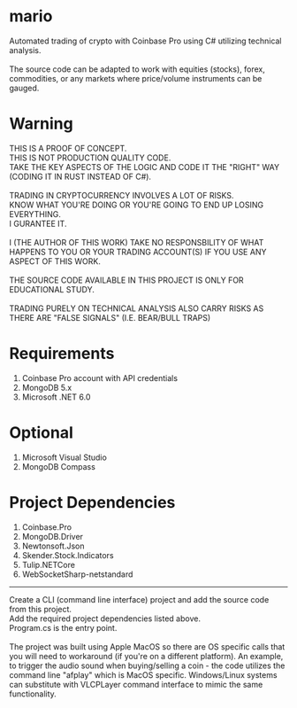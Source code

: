 # mario
Automated trading of crypto with Coinbase Pro using C# utilizing technical analysis.
<br/><br/>
The source code can be adapted to work with equities (stocks), forex, commodities, or any markets where price/volume instruments can be gauged.

Warning
=======

THIS IS A PROOF OF CONCEPT.<br/>
THIS IS NOT PRODUCTION QUALITY CODE.<br/>
TAKE THE KEY ASPECTS OF THE LOGIC AND CODE IT THE "RIGHT" WAY (CODING IT IN RUST INSTEAD OF C#).
<br/>
<br/>
TRADING IN CRYPTOCURRENCY INVOLVES A LOT OF RISKS.<br/>
KNOW WHAT YOU'RE DOING OR YOU'RE GOING TO END UP LOSING EVERYTHING.<br/>
I GURANTEE IT.
<br/>
<br/>
I (THE AUTHOR OF THIS WORK) TAKE NO RESPONSBILITY OF WHAT HAPPENS TO YOU OR YOUR TRADING ACCOUNT(S) IF YOU USE ANY ASPECT OF THIS WORK.
<br/>
<br/>
THE SOURCE CODE AVAILABLE IN THIS PROJECT IS ONLY FOR EDUCATIONAL STUDY.
<br/>
<br/>
TRADING PURELY ON TECHNICAL ANALYSIS ALSO CARRY RISKS AS THERE ARE "FALSE SIGNALS" (I.E. BEAR/BULL TRAPS)

Requirements
============

1. Coinbase Pro account with API credentials
2. MongoDB 5.x
3. Microsoft .NET 6.0

Optional
=======================

1. Microsoft Visual Studio
2. MongoDB Compass

Project Dependencies
===================================
1. Coinbase.Pro
2. MongoDB.Driver
3. Newtonsoft.Json
4. Skender.Stock.Indicators
5. Tulip.NETCore
6. WebSocketSharp-netstandard

<hr/>

Create a CLI (command line interface) project and add the source code from this project.
<br/>
Add the required project dependencies listed above.
<br/>
Program.cs is the entry point.
<br/><br/>
The project was built using Apple MacOS so there are OS specific calls that you will need to workaround (if you're on a different platform). An example, to trigger the audio sound when buying/selling a coin - the code utilizes the command line "afplay" which is MacOS specific. Windows/Linux systems can substitute with VLCPLayer command interface to mimic the same functionality.
